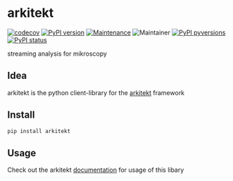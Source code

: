 # arkitekt

[![codecov](https://codecov.io/gh/jhnnsrs/arkitekt/branch/master/graph/badge.svg?token=UGXEA2THBV)](https://codecov.io/gh/jhnnsrs/arkitekt)
[![PyPI version](https://badge.fury.io/py/arkitekt.svg)](https://pypi.org/project/arkitekt/)
[![Maintenance](https://img.shields.io/badge/Maintained%3F-yes-green.svg)](https://pypi.org/project/arkitekt/)
![Maintainer](https://img.shields.io/badge/maintainer-jhnnsrs-blue)
[![PyPI pyversions](https://img.shields.io/pypi/pyversions/arkitekt.svg)](https://pypi.python.org/pypi/arkitekt/)
[![PyPI status](https://img.shields.io/pypi/status/arkitekt.svg)](https://pypi.python.org/pypi/arkitekt/)

streaming analysis for mikroscopy

## Idea

arkitekt is the python client-library for the [arkitekt](https://arkitekt.live) framework 

## Install

```bash
pip install arkitekt
```

## Usage
Check out the arkitekt [documentation](https://arkitekt.live) for usage of this libary
